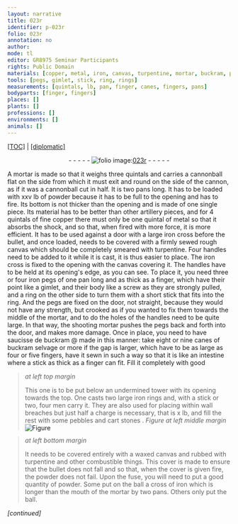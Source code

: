 ```yaml
---
layout: narrative
title: 023r
identifier: p-023r
folio: 023r
annotation: no
author:
mode: tl
editor: GR8975 Seminar Participants
rights: Public Domain
materials: [copper, metal, iron, canvas, turpentine, mortar, buckram, pebbles, cart stones, waxed, combustible things, powder]
tools: [pegs, gimlet, stick, ring, rings]
measurements: [quintals, lb, pan, finger, canes, fingers, pans]
bodyparts: [finger, fingers]
places: []
plants: []
professions: []
environments: []
animals: []
---
```


<p><a href="{{ site.baseurl }}/translation/">[TOC]</a> | <a href="{{ site.baseurl }}/texts/p-023r_tc/">[diplomatic]</a></p><div class="folio" align="center">- - - - - <a href="http://gallica.bnf.fr/ark:/12148/btv1b10500001g/f51.image" target="_blank"><img src="https://cu-mkp.github.io/2017-workshop-edition/assets/photo-icon.png" alt="folio image: " style="display:inline-block; margin-bottom:-3px;"/>023r</a> - - - - - </div>  
  
A mortar is made so that it weighs three <span class="ms">quintals</span> and carries a cannonball flat on the side from which it must exit and round on the side of the cannon, as if it was a cannonball cut in half. It is two pans long. It has to be loaded with xxv <span class="ms">lb</span> of powder because it has to be full to the opening and has to fire. Its bottom is not thicker than the opening and is made of one single piece. Its material has to be better than other artillery pieces, and for 4 <span class="ms">quintals</span> of fine <span class="m">copper</span> there must only be one quintal of <span class="m">metal</span> so that it absorbs the shock, and so that, when fired with more force, it is more efficient. It has to be used against a door with a large <span class="m">iron</span> cross before the bullet, and once loaded, needs to be covered with a firmly sewed rough <span class="m">canvas</span> which should be completely smeared with <span class="m">turpentine</span>. Four handles need to be added to it while it is cast, it is thus easier to place. The <span class="m">iron</span> cross is fixed to the opening with the <span class="m">canvas</span> covering it. The handles have to be held at its opening's edge, as you can see. To place it, you need three or four <span class="m">iron</span> <span class="tl">pegs</span> of one <span class="ms">pan</span> long and as thick as a <span class="ms"><span class="bp">finger</span></span>, which have their point like a <span class="tl">gimlet</span>, and their body like a screw as they are strongly pulled, and a ring on the other side to turn them with a short <span class="tl">stick</span> that fits into the <span class="tl">ring</span>. And the <span class="tl">pegs</span> are fixed on the door, not straight, because they would not have any strength, but crooked as if you wanted to fix them towards the middle of the <span class="m">mortar</span>, and to do the holes of the handles need to be quite large. In that way, the shooting <span class="m">mortar</span> pushes the <span class="tl">pegs</span> back and forth into the door, and makes more damage. Once in place, you need to have saucisse de <span class="m">buckram</span> @ made in this manner: take eight or nine <span class="ms">canes</span> of <span class="m">buckram</span> selvage or more if the gap is larger, which have to be as large as four or five <span class="ms"><span class="bp">fingers</span></span>, have it sewn in such a way so that it is like an intestine where a <span class="tl">stick</span> as thick as a <span class="ms"><span class="bp">finger</span></span> can fit. Fill it completely with good
 
> *at left top margin*
> 
> 
>   This one is to be put below an undermined tower with its opening towards the top. One casts two large <span class="m">iron</span> <span class="tl">rings</span> and, with a <span class="tl">stick</span> or two, four men carry it. They are also used for placing within wall breaches but just half a charge is necessary, that is x <span class="ms">lb</span>, and fill the rest with some <span class="m">pebbles</span> and <span class="m">cart stones</span>
. 
> *Figure*
> *at left middle margin*
> <a href="https://drive.google.com/open?id=0B9-oNrvWdlO5RzRNM284T3Q0eTQ" target="_blank"><img src="https://cu-mkp.github.io/GR8975-edition/assets/photo-icon.png" alt="Figure" style="display:inline-block; margin-bottom:-3px;"/></a>
 
> *at left bottom margin*
> 
> 
>   It needs to be covered entirely with a <span class="m">waxed</span> <span class="m">canvas</span> and rubbed with <span class="m">turpentine</span> and other <span class="m">combustible things</span>. This cover is made to ensure that the bullet does not fall and so that, when the cover is given fire, the <span class="m">powder</span> does not fail. Upon the fuse, you will need to put a good quantity of <span class="m">powder</span>. Some put on the ball a cross of <span class="m">iron</span> which is longer than the mouth of the <span class="m">mortar</span> by two <span class="ms">pans</span>. Others only put the ball.
 
*[continued]*
 
